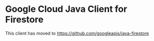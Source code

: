 # Google Cloud Java Client for Firestore

This client has moved to https://github.com/googleapis/java-firestore
